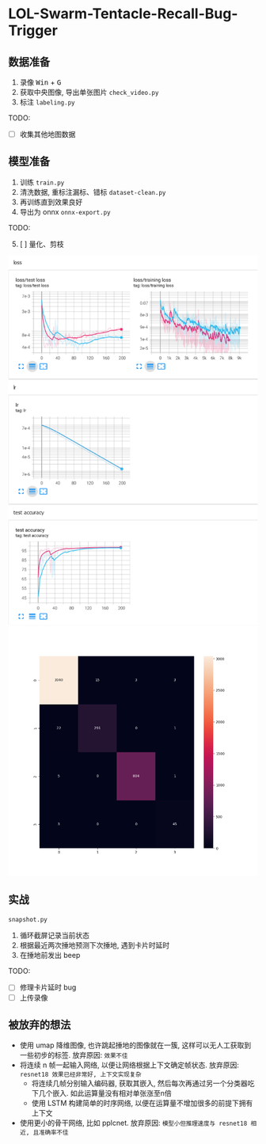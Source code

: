 # LOL-Swarm-Tentacle-Recall-Bug-Trigger 

## 数据准备

1. 录像 <kbd>Win</kbd> + <kbd>G</kbd>
2. 获取中央图像, 导出单张图片 `check_video.py`
3. 标注 `labeling.py`

TODO: 

- [ ] 收集其他地图数据

## 模型准备

1. 训练 `train.py`
2. 清洗数据, 重标注漏标、错标 `dataset-clean.py`
3. 再训练直到效果良好
4. 导出为 onnx `onnx-export.py`

TODO:

5. [ ] 量化、剪枝

![训练日志](static/train_log.png)
![混淆矩阵](static/conf_mtx.png)

## 实战

`snapshot.py`

1. 循环截屏记录当前状态
2. 根据最近两次捶地预测下次捶地, 遇到卡片时延时
3. 在捶地前发出 beep

TODO: 

- [ ] 修理卡片延时 bug
- [ ] 上传录像

## 被放弃的想法

- 使用 umap 降维图像, 也许跳起捶地的图像就在一簇, 这样可以无人工获取到一些初步的标签. 放弃原因: `效果不佳`
- 将连续 n 帧一起输入网络, 以便让网络根据上下文确定帧状态. 放弃原因: `resnet18 效果已经非常好, 上下文实现复杂`
  - 将连续几帧分别输入编码器, 获取其嵌入, 然后每次再通过另一个分类器吃下几个嵌入. 如此运算量没有相对单张涨至n倍
  - 使用 LSTM 构建简单的时序网络, 以便在运算量不增加很多的前提下拥有上下文
- 使用更小的骨干网络, 比如 pplcnet. 放弃原因: `模型小但推理速度与 resnet18 相近, 且准确率不佳`

